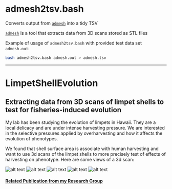 # admesh2tsv.bash

Converts output from [`admesh`](https://admesh.readthedocs.io/en/latest/) into a tidy TSV

[`admesh`](https://admesh.readthedocs.io/en/latest/) is a tool that extracts data from 3D scans stored as STL files

Example of usage of `admesh2tsv.bash` with provided test data set `admesh.out`:

```bash
bash admesh2tsv.bash admesh.out > admesh.tsv
```

---

# LimpetShellEvolution

## Extracting data from 3D scans of limpet shells to test for fisheries-induced evolution

My lab has been studying the evolution of limpets in Hawaii.  They are a local delicacy and are under intense harvesting pressure.  We are interested in the selective pressures applied by overharvesting and how it affects the evolution of phenotypes.  

We found that shell surface area is associate with human harvesting and want to use 3d scans of the limpet shells to more precisely test of effects of harvesting on phenotype. Here are some views of a 3d scan:

![alt text](https://github.com/tamucc-comp-bio-2020/classroom_repo/blob/master/lectures/Week03_files/3Dscan_limpetShell.PNG) ![alt text](https://github.com/tamucc-comp-bio-2020/classroom_repo/blob/master/lectures/Week03_files/3Dscan_limpetShell_left.PNG) ![alt text](https://github.com/tamucc-comp-bio-2020/classroom_repo/blob/master/lectures/Week03_files/3Dscan_limpetShell_right.PNG) ![alt text](https://github.com/tamucc-comp-bio-2020/classroom_repo/blob/master/lectures/Week03_files/3Dscan_limpetShell_top.PNG) ![alt text](https://github.com/tamucc-comp-bio-2020/classroom_repo/blob/master/lectures/Week03_files/3Dscan_limpetShell_bottom.PNG)

#### [Related Publication from my Research Group](https://onlinelibrary.wiley.com/doi/abs/10.1111/jbi.13845?af=R)

